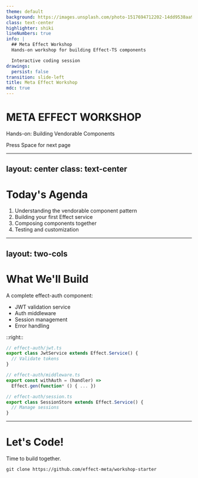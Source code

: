 ```yaml
---
theme: default
background: https://images.unsplash.com/photo-1517694712202-14dd9538aa97?q=80&w=2070
class: text-center
highlighter: shiki
lineNumbers: true
info: |
  ## Meta Effect Workshop
  Hands-on workshop for building Effect-TS components

  Interactive coding session
drawings:
  persist: false
transition: slide-left
title: Meta Effect Workshop
mdc: true
---
```


# META EFFECT WORKSHOP

Hands-on: Building Vendorable Components

<div class="pt-12">
  <span @click="$slidev.nav.next" class="px-2 py-1 rounded cursor-pointer" hover="bg-white bg-opacity-10">
    Press Space for next page <carbon:arrow-right class="inline"/>
  </span>
</div>

---
layout: center
class: text-center
---

# Today's Agenda

<v-clicks>

1. Understanding the vendorable component pattern
2. Building your first Effect service
3. Composing components together
4. Testing and customization

</v-clicks>

---
layout: two-cols
---

# What We'll Build

A complete effect-auth component:

<v-clicks>

- JWT validation service
- Auth middleware
- Session management
- Error handling

</v-clicks>

::right::

```ts {all|2-4|6-8|10-12}
// effect-auth/jwt.ts
export class JwtService extends Effect.Service() {
  // Validate tokens
}

// effect-auth/middleware.ts
export const withAuth = (handler) =>
  Effect.gen(function* () { ... })

// effect-auth/session.ts
export class SessionStore extends Effect.Service() {
  // Manage sessions
}
```

---

# Let's Code!

Time to build together.

<div class="pt-8">
  <code>git clone https://github.com/effect-meta/workshop-starter</code>
</div>
